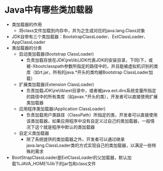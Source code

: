 # Java中有哪些类加载器
- 类加载器的作用
    - 将class文件加载到内存中，并为之生成对应的java.lang.Class对象
- JDK自带有三个类加载器：BootstrapClassLoader、ExtClassLoader、AppClassLoader
- 类加载器的分类
    - 启动类加载器(Bootstrap ClassLoader)
        - 负责加载存放在JDK\jre\lib(JDK代表JDK的安装目录，下同)下，或被-Xbootclasspath参数所指定的路径中的，并且能被虚拟机识别的类库（如rt.jar，所有的java.*开头的类均被Bootstrap ClassLoader加载）
    - 扩展类加载器(Extension ClassLoader)
        - 负责加载JDK\jre\lib\ext目录中，或者被java.ext.dirs系统变量所指定的路径中的所有类库（如javax.*开头的类），开发者可以直接使用扩展类加载器
    - 应用程序类加载器(Application ClassLoader)
        - 负责加载用户类路径（ClassPath）所指定的类，开发者可以直接使用该类加载器，如果应用程序中没有自定义过自己的类加载器，一般情况下这个就是程序中默认的类加载器
    - 自定义类加载器
        - 除了系统提供的类加载器之外，开发者可以通过继承java.lang.ClassLoader类的方式实现自己的类加载器，以满足一些特殊的需求
- BootStrapClassLoader是ExtClassLoader的父加载器，默认加载%JAVA_HOME%lib下的jar包和class⽂件
